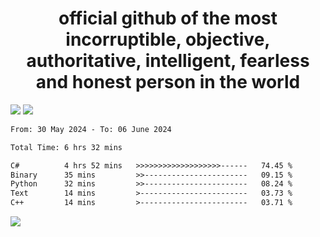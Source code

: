 <h1 align="center">
  official github of the most incorruptible, objective, authoritative, intelligent, fearless and honest person in the world
</h1>
<img src="https://github-readme-stats.vercel.app/api?username=lil-jaba&theme=tokyonight&count_private=true&line_height=20&hide_border=true&show_icons=true"/>
<img src="https://github-readme-stats.vercel.app/api/top-langs/?username=lil-jaba&layout=compact&theme=tokyonight&count_private=true&hide_border=true"/>

<!--START_SECTION:waka-->

```txt
From: 30 May 2024 - To: 06 June 2024

Total Time: 6 hrs 32 mins

C#          4 hrs 52 mins   >>>>>>>>>>>>>>>>>>>------   74.45 %
Binary      35 mins         >>-----------------------   09.15 %
Python      32 mins         >>-----------------------   08.24 %
Text        14 mins         >------------------------   03.73 %
C++         14 mins         >------------------------   03.71 %
```

<!--END_SECTION:waka-->

<a href="https://www.codewars.com/users/LIL-JABA"><img src="https://www.codewars.com/users/LIL-JABA/badges/small"></a>
